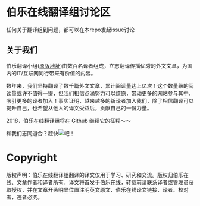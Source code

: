 # 伯乐在线翻译组讨论区

任何关于翻译组到问题，都可以在本repo发起issue讨论

## 关于我们 

伯乐翻译小组([原版地址](http://fanyi.jobbole.com/))由数百名译者组成，立志翻译传播优秀的外文文章，为国内的IT/互联网同行带来有价值的内容。


数年来，我们坚持翻译了数千篇外文文章，累计阅读量达上亿次！这个数量级的阅读量或许不值得一提，但我们相信点滴努力可以燎原，带动更多的网站参与其中，吸引更多的译者加入！事实证明，越来越多的新译者加入我们，除了相信翻译可以提升自己，也希望从他人的译文受益后，贡献自己的一份力量。

2018，伯乐在线翻译组将在 Github 继续它的征程～～

和我们志同道合？赶快[![](https://img.shields.io/badge/click-申请加入-green.svg?longCache=true&style=plastic)](https://github.com/jobbole/translation-playground/issues/new?title=%E8%AF%91%E8%80%85%E7%94%B3%E8%AF%B7&template=----.md)吧！





# Copyright
版权声明：伯乐在线翻译组翻译的译文仅用于学习、研究和交流。版权归伯乐在线、文章作者和译者所有。译文将首发于伯乐在线，转载前请联系译者或管理员获取授权，并在文章开头明显位置注明英文原文、伯乐在线译文链接、译者、校对者，违者必究。
